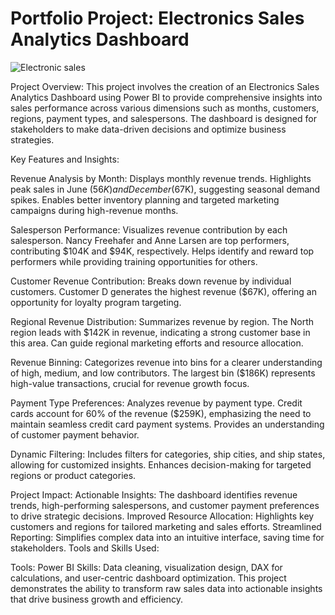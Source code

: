 # Portfolio Project: Electronics Sales Analytics Dashboard


![Electronic sales](https://github.com/user-attachments/assets/1d03a5ee-beb1-4043-a2db-7852f4842d46)

Project Overview: This project involves the creation of an Electronics Sales Analytics Dashboard using Power BI to provide comprehensive insights into sales performance across various dimensions such as months, customers, regions, payment types, and salespersons. The dashboard is designed for stakeholders to make data-driven decisions and optimize business strategies.

Key Features and Insights:

Revenue Analysis by Month:
Displays monthly revenue trends.
Highlights peak sales in June ($56K) and December ($67K), suggesting seasonal demand spikes.
Enables better inventory planning and targeted marketing campaigns during high-revenue months.

Salesperson Performance:
Visualizes revenue contribution by each salesperson.
Nancy Freehafer and Anne Larsen are top performers, contributing $104K and $94K, respectively.
Helps identify and reward top performers while providing training opportunities for others.

Customer Revenue Contribution:
Breaks down revenue by individual customers.
Customer D generates the highest revenue ($67K), offering an opportunity for loyalty program targeting.

Regional Revenue Distribution:
Summarizes revenue by region.
The North region leads with $142K in revenue, indicating a strong customer base in this area.
Can guide regional marketing efforts and resource allocation.

Revenue Binning:
Categorizes revenue into bins for a clearer understanding of high, medium, and low contributors.
The largest bin ($186K) represents high-value transactions, crucial for revenue growth focus.

Payment Type Preferences:
Analyzes revenue by payment type.
Credit cards account for 60% of the revenue ($259K), emphasizing the need to maintain seamless credit card payment systems.
Provides an understanding of customer payment behavior.

Dynamic Filtering:
Includes filters for categories, ship cities, and ship states, allowing for customized insights.
Enhances decision-making for targeted regions or product categories.

Project Impact:
Actionable Insights: The dashboard identifies revenue trends, high-performing salespersons, and customer payment preferences to drive strategic decisions.
Improved Resource Allocation: Highlights key customers and regions for tailored marketing and sales efforts.
Streamlined Reporting: Simplifies complex data into an intuitive interface, saving time for stakeholders.
Tools and Skills Used:

Tools: Power BI
Skills: Data cleaning, visualization design, DAX for calculations, and user-centric dashboard optimization.
This project demonstrates the ability to transform raw sales data into actionable insights that drive business growth and efficiency.



